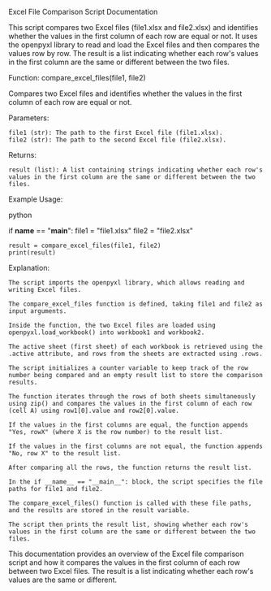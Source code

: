 Excel File Comparison Script Documentation

This script compares two Excel files (file1.xlsx and file2.xlsx) and identifies whether the values in the first column of each row are equal or not. It uses the openpyxl library to read and load the Excel files and then compares the values row by row. The result is a list indicating whether each row's values in the first column are the same or different between the two files.

Function: compare_excel_files(file1, file2)

Compares two Excel files and identifies whether the values in the first column of each row are equal or not.

Parameters:

    file1 (str): The path to the first Excel file (file1.xlsx).
    file2 (str): The path to the second Excel file (file2.xlsx).

Returns:

    result (list): A list containing strings indicating whether each row's values in the first column are the same or different between the two files.

Example Usage:

python

if __name__ == "__main__":
    file1 = "file1.xlsx"
    file2 = "file2.xlsx"

    result = compare_excel_files(file1, file2)
    print(result)

Explanation:

    The script imports the openpyxl library, which allows reading and writing Excel files.

    The compare_excel_files function is defined, taking file1 and file2 as input arguments.

    Inside the function, the two Excel files are loaded using openpyxl.load_workbook() into workbook1 and workbook2.

    The active sheet (first sheet) of each workbook is retrieved using the .active attribute, and rows from the sheets are extracted using .rows.

    The script initializes a counter variable to keep track of the row number being compared and an empty result list to store the comparison results.

    The function iterates through the rows of both sheets simultaneously using zip() and compares the values in the first column of each row (cell A) using row1[0].value and row2[0].value.

    If the values in the first columns are equal, the function appends "Yes, rowX" (where X is the row number) to the result list.

    If the values in the first columns are not equal, the function appends "No, row X" to the result list.

    After comparing all the rows, the function returns the result list.

    In the if __name__ == "__main__": block, the script specifies the file paths for file1 and file2.

    The compare_excel_files() function is called with these file paths, and the results are stored in the result variable.

    The script then prints the result list, showing whether each row's values in the first column are the same or different between the two files.

This documentation provides an overview of the Excel file comparison script and how it compares the values in the first column of each row between two Excel files. The result is a list indicating whether each row's values are the same or different.
